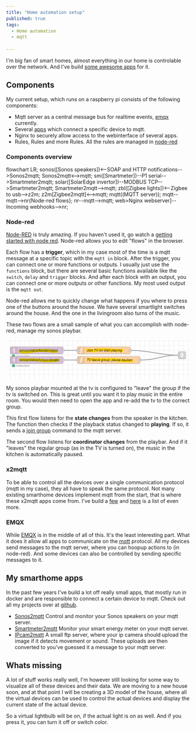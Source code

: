 ```yaml
---
title: "Home automation setup"
published: true
tags:
  - Home automation
  - mqtt

---
```


I'm big fan of smart homes, almost everything in our home is controlable over the network. And I've build [some awesome apps](#my-smarthome-apps) for it.

## Components

My current setup, which runs on a raspberry pi consists of the following components:

- Mqtt server as a central message bus for realtime events, [emqx](#emqx) currently.
- Several [apps](#x2mqtt) which connect a specific device to mqtt.
- Nginx to securely allow access to the webinterface of several apps.
- Rules, Rules and more Rules. All the rules are managed in [node-red](#node-red)

### Components overview

<div class="mermaid">
flowchart LR;
    sonos([Sonos speakers])<--SOAP and HTTP notifications-->Sonos2mqtt;
    Sonos2mqtt<-->mqtt;
    sm([Smartmeter])--P1 serial-->Smartmeter2mqtt;
    solar([SolarEdge invertor])--MODBUS TCP-->Smartmeter2mqtt;
    Smartmeter2mqtt-->mqtt;
    zbl([Zigbee lights])<--Zigbee to usb-->z2m;
    z2m[Zigbee2mqtt]<-->mqtt;
    mqtt((MQTT server));
    mqtt--mqtt-->nr{Node-red flows};
    nr--mqtt-->mqtt;
    web>Nginx webserver]--Incoming webhooks-->nr;
</div>

### Node-red

[Node-RED](https://nodered.org/) is truly amazing. If you haven't used it, go watch a [getting started with node red](https://www.youtube.com/watch?v=ksGeUD26Mw0). Node-red allows you to edit "flows" in the browser.

Each flow has a **trigger**, which in my case most of the time is a mqtt message at a specific topic with the `mqtt in` block. After the trigger, you can connect one or more functions or outputs. I usually just use the `functions` block, but there are several basic functions available like the `switch`, `delay` and `trigger` blocks. And after each block with an output, you can connect one or more outputs or other functions. My most used output is the `mqtt out`.

Node-red allows me to quickly change what happens if you where to press one of the buttons around the house. We have several smartlight switches around the house. And the one in the livingroom also turns of the music.

These two flows are a small sample of what you can accomplish with node-red, manage my sonos playbar.

![Node red sonos flows](/assets/images/2021/06/node-red-sonos.png)

My sonos playbar mounted at the tv is configured to "leave" the group if the tv is switched on. This is great until you want it to play music in the entire room. You would then need to open the app and re-add the tv to the correct group.

This first flow listens for the **state changes** from the speaker in the kitchen. The function then checks if the playback status changed to **playing**. If so, it sends a [join group](https://svrooij.io/sonos2mqtt/control/commands.html) command to the mqtt server.

The second flow listens for **coordinator changes** from the playbar. And if it "leaves" the regular group (as in the TV is turned on), the music in the kitchen is automatically paused.

### x2mqtt

To be able to control all the devices over a single communication protocol (mqtt in my case), they all have to speak the same protocol. Not many existing smarthome devices implement mqtt from the start, that is where these x2mqtt apps come from. I've build a [few](#my-smarthome-apps) and [here](https://github.com/mqtt-smarthome/mqtt-smarthome/blob/master/Software.md) is a list of even more.

### EMQX

While [EMQX](https://www.emqx.io/products/broker) is in the middle of all of this. It's the least interesting part. What it does it allow all apps to communicate on the [mqtt](https://mqtt.org/) protocol. All my devices send messages to the mqtt server, where you can hoopup actions to (in node-red). And some devices can also be controlled by sending specific messages to it.

## My smarthome apps

In the past few years I've build a lot off really small apps, that mostly run in docker and are responsible to connect a certain device to mqtt. Check out all my projects over at [github](https://github.com/svrooij).

- [Sonos2mqtt](https://svrooij.io/sonos2mqtt) Control and monitor your Sonos speakers on your mqtt server.
- [Smartmeter2mqtt](https://svrooij.io/smartmeter2mqtt) Monitor your smart energy meter on your mqtt server.
- [IPcam2mqtt](https://github.com/svrooij/ipcam2mqtt) A small ftp server, where your ip camera should upload the image if it detects movement or sound. These uploads are then converted to you've guessed it a message to your mqtt server.

## Whats missing

A lot of stuff works really well, I'm however still looking for some way to visualize all of these devices and their data. We are moving to a new house soon, and at that point I will be creating a 3D model of the house, where all the virtual devices can be used to control the actual devices and display the current state of the actual device.

So a virtual lightbulb will be on, if the actual light is on as well. And if you press it, you can turn it off or switch color.

<script src="{{ "/assets/mermaid-8.9.2/mermaid.min.js" | relative_url }}"></script>